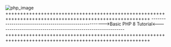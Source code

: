 ![php_image](https://user-images.githubusercontent.com/73672879/161801883-ebc4d6bb-716f-41ba-8853-a2157811596b.jpeg)
+++++++++++++++++++++++++++++++++++++++++++++++++++++++++++++++++++++++++++++++++++++++++++++++++++++++
------------------------------------------------------->Basic PHP 8 Tutorial<-------------------------------------------------------------
+++++++++++++++++++++++++++++++++++++++++++++++++++++++++++++++++++++++++++++++++++++++++++++++++++++++
